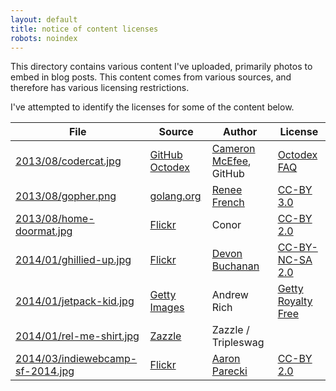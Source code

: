 ```yaml
---
layout: default
title: notice of content licenses
robots: noindex
---
```

This directory contains various content I've uploaded, primarily photos to embed
in blog posts.  This content comes from various sources, and therefore has
various licensing restrictions.  

I've attempted to identify the licenses for some of the content below.

File | Source | Author | License
---- | ------ | ------ | -------
[2013/08/codercat.jpg](../2013/08/codercat.jpg) | [GitHub Octodex](https://octodex.github.com/codercat/) | [Cameron McEfee](http://cameronmcefee.com/), GitHub | [Octodex FAQ](https://octodex.github.com/faq.html)
[2013/08/gopher.png](../2013/08/gopher.png) | [golang.org](http://golang.org/doc/gopher/gophercolor.png) | [Renee French](http://www.reneefrench.com/) | [CC-BY 3.0](https://creativecommons.org/licenses/by/3.0/)
[2013/08/home-doormat.jpg](../2013/08/home-doormat.jpg) | [Flickr](https://secure.flickr.com/photos/ronocdh/4456877019/) | Conor | [CC-BY 2.0](https://creativecommons.org/licenses/by/2.0/)
[2014/01/ghillied-up.jpg](../2014/01/ghillied-up.jpg) | [Flickr](https://secure.flickr.com/photos/divinenephron/4857328881/) | [Devon Buchanan](http://divinenephron.co.uk/) | [CC-BY-NC-SA 2.0](https://creativecommons.org/licenses/by-nc-sa/2.0/)
[2014/01/jetpack-kid.jpg](../2014/01/jetpack-kid.jpg) | [Getty Images](http://www.gettyimages.com/detail/photo/jetpack-kid-royalty-free-image/143920872) | Andrew Rich | [Getty Royalty Free](http://www.gettyimages.com/Corporate/LicenseInfo.aspx)
[2014/01/rel-me-shirt.jpg](../2014/01/rel-me-shirt.jpg) | [Zazzle](http://www.zazzle.com/i_love_me_some_rel_me_shirt-235414618479188408) | Zazzle / Tripleswag | 
[2014/03/indiewebcamp-sf-2014.jpg](../2014/03/indiewebcamp-sf-2014.jpg) | [Flickr](https://secure.flickr.com/photos/aaronpk/13012345474/) | [Aaron Parecki](https://aaronparecki.com/) | [CC-BY 2.0](https://creativecommons.org/licenses/by/2.0/)

